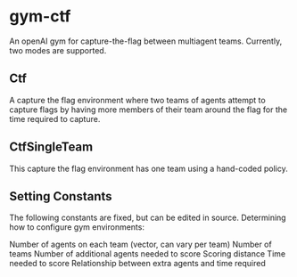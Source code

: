 # gym-ctf
An openAI gym for capture-the-flag between multiagent teams. Currently, two modes are supported.

## Ctf
A capture the flag environment where two teams of agents attempt to capture flags by having more members of their team around the flag for the time required to capture.

## CtfSingleTeam
This capture the flag environment has one team using a hand-coded policy.

## Setting Constants
The following constants are fixed, but can be edited in source. Determining how to configure gym environments:

Number of agents on each team (vector, can vary per team)
Number of teams
Number of additional agents needed to score
Scoring distance
Time needed to score
Relationship between extra agents and time required